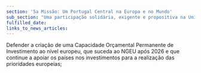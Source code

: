```yaml
---
section: '5a Missão: Um Portugal Central na Europa e no Mundo'
sub_section: "Uma participação solidária, exigente e propositiva na União Europeia"
fulfilled_date:
links_to_news_articles:
---
```


Defender a criação de uma Capacidade Orçamental Permanente de Investimento ao nível europeu, que suceda ao NGEU após 2026 e que continue a apoiar os países nos investimentos para a realização das prioridades europeias;